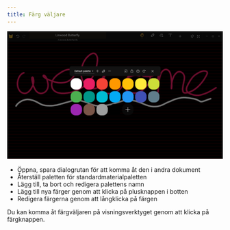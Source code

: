 ```yaml
---
title: Färg väljare
---
```


![Color picker](color_picker.png)

- Öppna, spara dialogrutan för att komma åt den i andra dokument
- Återställ paletten för standardmaterialpaletten
- Lägg till, ta bort och redigera palettens namn
- Lägg till nya färger genom att klicka på plusknappen i botten
- Redigera färgerna genom att långklicka på färgen

Du kan komma åt färgväljaren på visningsverktyget genom att klicka på färgknappen.
